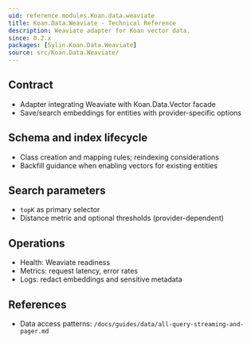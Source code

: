 ```yaml
---
uid: reference.modules.Koan.data.weaviate
title: Koan.Data.Weaviate - Technical Reference
description: Weaviate adapter for Koan vector data.
since: 0.2.x
packages: [Sylin.Koan.Data.Weaviate]
source: src/Koan.Data.Weaviate/
---
```


## Contract

- Adapter integrating Weaviate with Koan.Data.Vector facade
- Save/search embeddings for entities with provider-specific options

## Schema and index lifecycle

- Class creation and mapping rules; reindexing considerations
- Backfill guidance when enabling vectors for existing entities

## Search parameters

- `topK` as primary selector
- Distance metric and optional thresholds (provider-dependent)

## Operations

- Health: Weaviate readiness
- Metrics: request latency, error rates
- Logs: redact embeddings and sensitive metadata

## References

- Data access patterns: `/docs/guides/data/all-query-streaming-and-pager.md`
